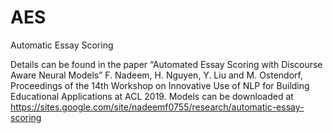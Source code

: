 # AES
Automatic Essay Scoring

Details can be found in the paper “Automated Essay Scoring with Discourse Aware Neural Models” F. Nadeem, H. Nguyen, Y. Liu and M. Ostendorf, Proceedings of the 14th Workshop on Innovative Use of NLP for Building Educational Applications at ACL 2019.
Models can be downloaded at https://sites.google.com/site/nadeemf0755/research/automatic-essay-scoring
